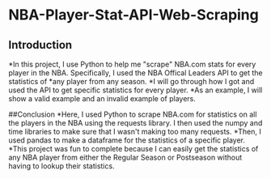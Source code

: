 # NBA-Player-Stat-API-Web-Scraping

## Introduction
*In this project, I use Python to help me "scrape" NBA.com stats for every player in the NBA. Specifically, I used the NBA Offical Leaders API to get the statistics of *any player from any season. 
*I will go through how I got and used the API to get specific statistics for every player.
*As an example, I will show a valid example and an invalid example of players. 


##Conclusion
*Here, I used Python to scrape NBA.com for statistics on all the players in the NBA using the requests library. I then used the numpy and time libraries to make sure that I wasn't making too many requests. 
*Then, I used pandas to make a dataframe for the statistics of a specific player. 
*This project was fun to complete because I can easily get the statistics of any NBA player from either the Regular Season or Postseason without having to lookup their statistics.

